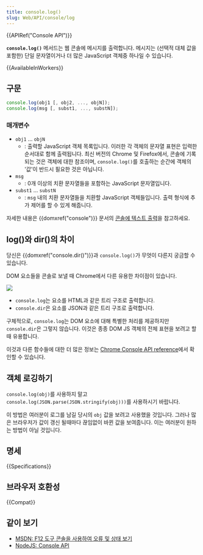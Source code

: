 ```yaml
---
title: console.log()
slug: Web/API/console/log
---
```


{{APIRef("Console API")}}

**`console.log()`** 메서드는 웹 콘솔에 메시지를 출력합니다. 메시지는 (선택적 대체 값을 포함한) 단일 문자열이거나 더 많은 JavaScript 객체중 하나일 수 있습니다.

{{AvailableInWorkers}}

## 구문

```js
console.log(obj1 [, obj2, ..., objN]);
console.log(msg [, subst1, ..., substN]);
```

### 매개변수

- `obj1` ... `objN`
  - : 출력할 JavaScript 객체 목록입니다. 이러한 각 객체의 문자열 표현은 입력한 순서대로 함께 출력됩니다. 최신 버전의 Chrome 및 Firefox에서, 콘솔에 기록되는 것은 객체에 대한 참조이며, `console.log()`를 호출하는 순간에 객체의 '값'이 반드시 필요한 것은 아닙니다.
- `msg`
  - : 0개 이상의 치환 문자열들을 포함하는 JavaScript 문자열입니다.
- `subst1` ... `substN`
  - : `msg` 내의 치환 문자열들을 치환할 JavaScript 객체들입니다. 출력 형식에 추가 제어를 할 수 있게 해줍니다.

자세한 내용은 {{domxref("console")}} 문서의 [콘솔에 텍스트 출력](/ko/docs/Web/API/Console#콘솔에_텍스트_출력하기)을 참고하세요.

## log()와 dir()의 차이

당신은 {{domxref("console.dir()")}}과 `console.log()`가 무엇이 다른지 궁금할 수 있습니다.

DOM 요소들을 콘솔로 보낼 때 Chrome에서 다른 유용한 차이점이 있습니다.

![](dozdcyr.png)

- `console.log`는 요소를 HTML과 같은 트리 구조로 출력합니다.
- `console.dir`은 요소를 JSON과 같은 트리 구조로 출력합니다.

구체적으로, `console.log`는 DOM 요소에 대해 특별한 처리를 제공하지만 `console.dir`은 그렇지 않습니다. 이것은 종종 DOM JS 객체의 전체 표현을 보려고 할 때 유용합니다.

이것과 다른 함수들에 대한 더 많은 정보는 [Chrome Console API reference](https://developers.google.com/chrome-developer-tools/docs/console-api#consoledirobject)에서 확인할 수 있습니다.

## 객체 로깅하기

`console.log(obj)`를 사용하지 말고 `console.log(JSON.parse(JSON.stringify(obj)))`를 사용하시기 바랍니다.

이 방법은 여러분이 로그를 남길 당시의 `obj` 값을 보려고 사용했을 것입니다. 그러나 많은 브라우저가 값이 갱신 될때마다 끊임없이 바뀐 값을 보여줍니다. 이는 여러분이 원하는 방법이 아닐 것입니다.

## 명세

{{Specifications}}

## 브라우저 호환성

{{Compat}}

## 같이 보기

- [MSDN: F12 도구 콘솔을 사용하여 오류 및 상태 보기](https://msdn.microsoft.com/library/gg589530)
- [NodeJS: Console API](https://nodejs.org/docs/latest/api/console.html#console_console_log_data)
